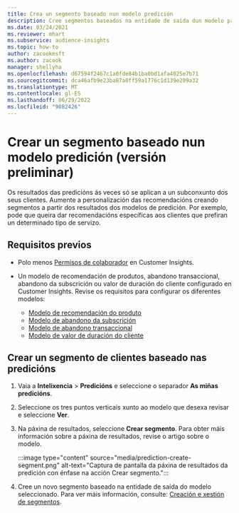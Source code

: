 ```yaml
---
title: Crea un segmento baseado nun modelo predición
description: Cree segmentos baseados na entidade de saída dun modelo predición.
ms.date: 03/24/2021
ms.reviewer: mhart
ms.subservice: audience-insights
ms.topic: how-to
author: zacookmsft
ms.author: zacook
manager: shellyha
ms.openlocfilehash: d67594f2467c1a0fde84b1ba0bd1afa4025e7b71
ms.sourcegitcommit: dca46afb9e23ba87a0ff59a1776c1d139e209a32
ms.translationtype: MT
ms.contentlocale: gl-ES
ms.lasthandoff: 06/29/2022
ms.locfileid: "9082426"
---
```

# <a name="create-a-segment-based-on-a-prediction-model-preview"></a>Crear un segmento baseado nun modelo predición (versión preliminar)

Os resultados das predicións ás veces só se aplican a un subconxunto dos seus clientes. Aumente a personalización das recomendacións creando segmentos a partir dos resultados dos modelos de predición. Por exemplo, pode que queira dar recomendacións específicas aos clientes que prefiran un determinado tipo de servizo. 

## <a name="prerequisites"></a>Requisitos previos

- Polo menos [Permisos de colaborador](permissions.md) en Customer Insights.

- Un modelo de recomendación de produtos, abandono transaccional, abandono da subscrición ou valor de duración do cliente configurado en Customer Insights. Revise os requisitos para configurar os diferentes modelos:

  - [Modelo de recomendación do produto](predict-product-recommendation.md)
  - [Modelo de abandono da subscrición](predict-subscription-churn.md)
  - [Modelo de abandono transaccional](predict-transactional-churn.md)
  - [Modelo de valor de duración do cliente](predict-customer-lifetime-value.md)

## <a name="create-a-customer-segment-based-on-predictions"></a>Crear un segmento de clientes baseado nas predicións

1. Vaia a **Intelixencia** > **Predicións** e seleccione o separador **As miñas predicións**.

1. Seleccione os tres puntos verticais xunto ao modelo que desexa revisar e seleccione **Ver**.

1. Na páxina de resultados, seleccione **Crear segmento**. Para obter máis información sobre a páxina de resultados, revise o artigo sobre o modelo.

   :::image type="content" source="media/prediction-create-segment.png" alt-text="Captura de pantalla da páxina de resultados da predición con énfase na acción Crear segmento.":::

1. Cree un novo segmento baseado na entidade de saída do modelo seleccionado. Para ver máis información, consulte: [Creación e xestión de segmentos](segments.md).